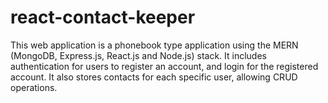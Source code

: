 # react-contact-keeper

This web application is a phonebook type application using the MERN (MongoDB, Express.js, React.js and Node.js) stack. 
It includes authentication for users to register an account, and login for the registered account. It also stores contacts for each specific user, allowing CRUD operations.
